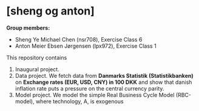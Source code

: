 # \[sheng og anton\]

**Group members:**
- Sheng Ye Michael Chen (nsr708), Exercise Class 6
- Anton Meier Ebsen Jørgensen (lpx972), Exercise Class 1


This repository contains  
1. Inaugural project. 
2. Data project. We fetch data from **Danmarks Statistik (Statistikbanken)** on **Exchange rates (EUR, USD, CNY) in 100 DKK** and show that danish inflation rate puts a pressure on the central currency parity.
3. Model project. We model the simple Real Business Cycle Model (RBC-model), where technology, A, is exogenous
